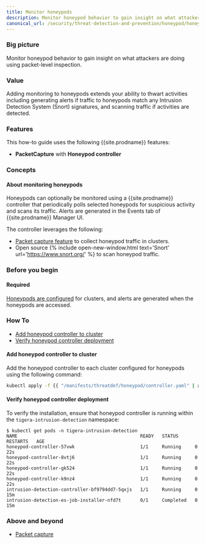 ```yaml
---
title: Monitor honeypods
description: Monitor honeypod behavior to gain insight on what attackers are doing.
canonical_url: /security/threat-detection-and-prevention/honeypod/honeypod-controller
---
```


### Big picture

Monitor honeypod behavior to gain insight on what attackers are doing using packet-level inspection.

### Value

Adding monitoring to honeypods extends your ability to thwart activities including
generating alerts if traffic to honeypods match any Intrusion Detection System (Snort) signatures, and scanning traffic if activities are detected.

### Features

This how-to guide uses the following {{site.prodname}} features:

- **PacketCapture** with **Honeypod controller**

### Concepts

#### About monitoring honeypods

Honeypods can optionally be monitored using a {{site.prodname}} controller that periodically polls selected honeypods for suspicious activity and scans its traffic. Alerts are generated in the Events tab of {{site.prodname}} Manager UI.

The controller leverages the following:

- [Packet capture feature]({{site.baseurl}}/security/threat-detection-and-prevention/packetcapture) to collect honeypod traffic in clusters.
- Open source {% include open-new-window.html text='Snort' url='https://www.snort.org/' %} to scan honeypod traffic.

### Before you begin

#### Required

[Honeypods are configured]({{site.baseurl}}/security/threat-detection-and-prevention/honeypod/honeypods) for clusters, and alerts are generated when the honeypods are accessed.

### How To

  - [Add honeypod controller to cluster](#add-honeypod-controller-to-cluster)
  - [Verify honeypod controller deployment](#verify-honeypod-controller-deployment)

#### Add honeypod controller to cluster

Add the honeypod controller to each cluster configured for honeypods using the following command:

```bash
kubectl apply -f {{ "/manifests/threatdef/honeypod/controller.yaml" | absolute_url }} 
```

#### Verify honeypod controller deployment

To verify the installation, ensure that honeypod controller is running within the `tigera-intrusion-detection` namespace:

```shell
$ kubectl get pods -n tigera-intrusion-detection
NAME                                             READY   STATUS      RESTARTS   AGE
honeypod-controller-57vwk                        1/1     Running     0          22s
honeypod-controller-8vtj6                        1/1     Running     0          22s
honeypod-controller-gk524                        1/1     Running     0          22s
honeypod-controller-k9nz4                        1/1     Running     0          22s
intrusion-detection-controller-bf9794dd7-5qxjs   1/1     Running     0          15m
intrusion-detection-es-job-installer-nfd7t       0/1     Completed   0          15m
```

### Above and beyond

- [Packet capture]({{site.baseurl}}/security/threat-detection-and-prevention/packetcapture)
